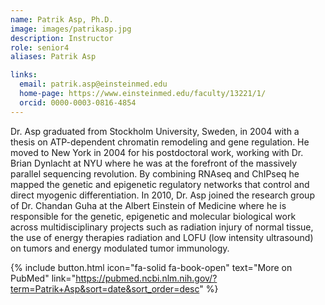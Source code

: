 ```yaml
---
name: Patrik Asp, Ph.D.
image: images/patrikasp.jpg
description: Instructor
role: senior4
aliases: Patrik Asp

links:
  email: patrik.asp@einsteinmed.edu
  home-page: https://www.einsteinmed.edu/faculty/13221/1/
  orcid: 0000-0003-0816-4854
---
```


Dr. Asp graduated from Stockholm University, Sweden, in 2004 with a thesis on ATP-dependent chromatin remodeling and gene regulation. He moved to New York in 2004 for his postdoctoral work, working with Dr. Brian Dynlacht at NYU where he was at the forefront of the massively parallel sequencing revolution. By combining RNAseq and ChIPseq he mapped the genetic and epigenetic regulatory networks that control and direct myogenic differentiation. In 2010, Dr. Asp joined the research group of Dr. Chandan Guha at the Albert Einstein of Medicine where he is responsible for the genetic, epigenetic and molecular biological work across multidisciplinary projects such as radiation injury of normal tissue, the use of energy therapies radiation and LOFU (low intensity ultrasound) on tumors and energy modulated tumor immunology.

{% include button.html icon="fa-solid fa-book-open" text="More on PubMed" link="https://pubmed.ncbi.nlm.nih.gov/?term=Patrik+Asp&sort=date&sort_order=desc" %} 

